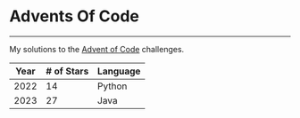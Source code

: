 # Advents Of Code

---

My solutions to the [Advent of Code](https://adventofcode.com/) challenges.

| Year | # of Stars | Language |
| ---- | ---------- | -------- |
| 2022 | 14         | Python   |
| 2023 | 27         | Java     |
